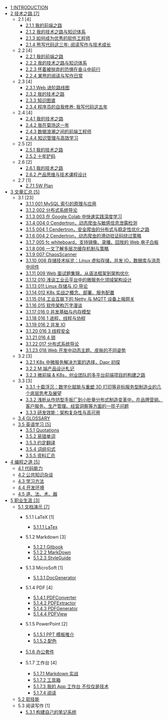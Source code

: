   - [1 INTRODUCTION](/INTRODUCTION.md)
  - [2 技术之路 [7]](/技术之路/README.md)
    - 2.1  [4]
      - [2.1.1 我的前端之路](/技术之路/2015/2015-我的前端之路.md)
      - [2.1.2 我的技术之路与知识体系](/技术之路/2015/2015-我的技术之路与知识体系.md)
      - [2.1.3 如何成为优秀的软件工程师](/技术之路/2015/如何成为优秀的软件工程师.md)
      - [2.1.4 熊写代码这三年: 阅读写作与技术成长](/技术之路/2015/熊写代码这三年:%20阅读写作与技术成长.md)
    - 2.2  [4]
      - [2.2.1 我的前端之路](/技术之路/2016/2016-我的前端之路.md)
      - [2.2.2 我的技术之路与知识体系](/技术之路/2016/2016-我的技术之路与知识体系.md)
      - [2.2.3 怀着被抛弃的恐惧在奋斗中前行](/技术之路/2016/怀着被抛弃的恐惧在奋斗中前行.md)
      - [2.2.4 某熊的阅读与写作日常](/技术之路/2016/某熊的阅读与写作日常.md)
    - 2.3  [4]
      - [2.3.1 Web 进阶路线图](/技术之路/2017/2017-Web%20进阶路线图.md)
      - [2.3.2 我的技术之路](/技术之路/2017/2017-我的技术之路.md)
      - [2.3.3 知识图谱](/技术之路/2017/2017-知识图谱.md)
      - [2.3.4 程序员的自我修养: 我写代码这五年](/技术之路/2017/程序员的自我修养:%20我写代码这五年.md)
    - 2.4  [4]
      - [2.4.1 我的技术之路](/技术之路/2018/2018-我的技术之路.md)
      - [2.4.2 我在菊场这一年](/技术之路/2018/我在菊场这一年.md)
      - [2.4.3 数据浪潮之间的前端工程师](/技术之路/2018/数据浪潮之间的前端工程师.md)
      - [2.4.4 知识管理与高效学习](/技术之路/2018/知识管理与高效学习.md)
    - 2.5  [2]
      - [2.5.1 我的技术之路](/技术之路/2019/2019-我的技术之路.md)
      - [2.5.2 十年铲码](/技术之路/2019/十年铲码.md)
    - 2.6  [2]
      - [2.6.1 我的技术之路](/技术之路/2020/2020-我的技术之路.md)
      - [2.6.2 产品思维与技术课程设计](/技术之路/2020/产品思维与技术课程设计.md)
    - 2.7  [1]
      - [2.7.1 5W Plan](/技术之路/2021/5W%20Plan.md)
  - [3 文章汇总 [5]](/文章汇总/README.md)
    - 3.1  [23]
      - [3.1.1 001 MySQL 索引的原理与应用](/文章汇总/2019/2019-001-MySQL%20索引的原理与应用.md)
      - [3.1.2 002 分布式系统导论](/文章汇总/2019/2019-002-分布式系统导论.md)
      - [3.1.3 003 在 Google Colab 中快速实践深度学习](/文章汇总/2019/2019-003-在%20Google%20Colab%20中快速实践深度学习.md)
      - [3.1.4 004 0 Cendertron，动态爬虫与敏感信息泄露检测](/文章汇总/2019/2019-004-0-Cendertron，动态爬虫与敏感信息泄露检测.md)
      - [3.1.5 004 1 Cendertron，安全爬虫的分布式与稳定性优化之路](/文章汇总/2019/2019-004-1-Cendertron，安全爬虫的分布式与稳定性优化之路.md)
      - [3.1.6 004 2 Cendertron，动态爬虫的滑动验证码绕过策略](/文章汇总/2019/2019-004-2-Cendertron，动态爬虫的滑动验证码绕过策略.md)
      - [3.1.7 005 fc whiteboard，支持镜像、录播、回放的 Web 电子白板](/文章汇总/2019/2019-005-fc-whiteboard，支持镜像、录播、回放的%20Web%20电子白板.md)
      - [3.1.8 006 一文了解多层次缓存机制与策略](/文章汇总/2019/2019-006-一文了解多层次缓存机制与策略.md)
      - [3.1.9 007 ChaosScanner](/文章汇总/2019/2019-007-ChaosScanner.md)
      - [3.1.10 008 存储技术纵览：Linux 虚拟存储，并发 IO，数据库与消息中间件](/文章汇总/2019/2019-008-存储技术纵览：Linux%20虚拟存储，并发%20IO，数据库与消息中间件.md)
      - [3.1.11 009 Web 面试题集锦，从语法框架到架构优化](/文章汇总/2019/2019-009-Web%20面试题集锦，从语法框架到架构优化.md)
      - [3.1.12 010 浅谈工业云平台中的微服务化领域架构设计](/文章汇总/2019/2019-010-浅谈工业云平台中的微服务化领域架构设计.md)
      - [3.1.13 011 Linux 存储与 IO 导论](/文章汇总/2019/2019-011-Linux%20存储与%20IO%20导论.md)
      - [3.1.14 012 K8s 实战之概念、部署、服务配置](/文章汇总/2019/2019-012-K8s%20实战之概念、部署、服务配置.md)
      - [3.1.15 014 工业互联下的 Netty 与 MQTT 设备上报网关](/文章汇总/2019/2019-014-工业互联下的%20Netty%20与%20MQTT%20设备上报网关.md)
      - [3.1.16 015 软件架构万字漫谈](/文章汇总/2019/2019-015-软件架构万字漫谈.md)
      - [3.1.17 016 0 并发基础与内存模型](/文章汇总/2019/2019-016-0-并发基础与内存模型.md)
      - [3.1.18 016 1 进程、线程与协程](/文章汇总/2019/2019-016-1-进程、线程与协程.md)
      - [3.1.19 016 2 并发 IO](/文章汇总/2019/2019-016-2-并发%20IO.md)
      - [3.1.20 016 3 线程安全](/文章汇总/2019/2019-016-3-线程安全.md)
      - [3.1.21 016 4 锁](/文章汇总/2019/2019-016-4-锁.md)
      - [3.1.22 017 分布式系统导论](/文章汇总/2019/2019-017-分布式系统导论.md)
      - [3.1.23 018 Web 开发中动态主题、皮肤的不同姿势](/文章汇总/2019/2019-018-Web%20开发中动态主题、皮肤的不同姿势.md)
    - 3.2  [3]
      - [3.2.1 K8s 中微服务解决方案的选择，Dapr 初探](/文章汇总/2020/K8s%20中微服务解决方案的选择，Dapr%20初探.md)
      - [3.2.2 M 端产品设计札记](/文章汇总/2020/M%20端产品设计札记.md)
      - [3.2.3 微前端 & K8s，创业团队的多平台前端项目的构建之路](/文章汇总/2020/微前端%20&%20K8s，创业团队的多平台前端项目的构建之路.md)
    - 3.3  [3]
      - [3.3.1 十载浮沉：数字化赋能与重塑 3D 打印等非标服务型制造业的几个底层思考及展望](/文章汇总/2021/十载浮沉：数字化赋能与重塑%203D%20打印等非标服务型制造业的几个底层思考及展望.md)
      - [3.3.2 浅析从作坊型手扳厂到小批量分布式制造变革中，在品牌营销、客户服务、生产管理、经营洞察等方面的一揽子问题](/文章汇总/2021/浅析从作坊型手扳厂到小批量分布式制造变革中，在品牌营销、客户服务、生产管理、经营洞察等方面的一揽子问题.md)
      - [3.3.3 研发效能：架构复杂性与高可用](/文章汇总/2021/研发效能：架构复杂性与高可用.md)
    - [3.4 GLOSSARY](/文章汇总/GLOSSARY.md)
    - [3.5 英语学习 [5]](/文章汇总/英语学习/README.md)
      - [3.5.1 Quotations](/文章汇总/英语学习/Quotations.md)
      - [3.5.2 易错单词](/文章汇总/英语学习/易错单词.md)
      - [3.5.3 约定翻译](/文章汇总/英语学习/约定翻译.md)
      - [3.5.4 词组句式](/文章汇总/英语学习/词组句式.md)
      - [3.5.5 资料汇总](/文章汇总/英语学习/资料汇总.md)
  - [4 编程之道 [5]](/编程之道/README.md)
    - [4.1 代码能力](/编程之道/代码能力.md)
    - [4.2 公共知识杂谈](/编程之道/公共知识杂谈.md)
    - [4.3 学习方法](/编程之道/学习方法.md)
    - [4.4 开发环境](/编程之道/开发环境.md)
    - [4.5 道、法、术、器](/编程之道/道、法、术、器.md)
  - [5 职业生涯 [3]](/职业生涯/README.md)
    - [5.1 文档演示 [7]](/职业生涯/文档演示/README.md)
      - 5.1.1 LaTeX [1]
        - [5.1.1.1 LaTex](/职业生涯/文档演示/LaTeX/LaTex.md)
      - 5.1.2 Markdown [3]
        - [5.1.2.1 Gitbook](/职业生涯/文档演示/Markdown/Gitbook.md)
        - [5.1.2.2 MarkDown](/职业生涯/文档演示/Markdown/MarkDown.md)
        - [5.1.2.3 StyleGuide](/职业生涯/文档演示/Markdown/StyleGuide.md)
      - 5.1.3 MicroSoft [1]
        - [5.1.3.1 DocGenerator](/职业生涯/文档演示/MicroSoft/DocGenerator.md)
      - 5.1.4 PDF [4]
        - [5.1.4.1 PDFConverter](/职业生涯/文档演示/PDF/PDFConverter.md)
        - [5.1.4.2 PDFExtractor](/职业生涯/文档演示/PDF/PDFExtractor.md)
        - [5.1.4.3 PDFGenerator](/职业生涯/文档演示/PDF/PDFGenerator.md)
        - [5.1.4.4 PDFView](/职业生涯/文档演示/PDF/PDFView.md)
      - 5.1.5 PowerPoint [2]
        - [5.1.5.1 PPT 模板推介](/职业生涯/文档演示/PowerPoint/PPT%20模板推介.md)
        - [5.1.5.2 配色](/职业生涯/文档演示/PowerPoint/配色/README.md)
          
      - [5.1.6 办公套件](/职业生涯/文档演示/办公套件/README.md)
        
      - 5.1.7 工作台 [4]
        - [5.1.7.1 Markdown 实战](/职业生涯/文档演示/工作台/Markdown%20实战.md)
        - [5.1.7.2 工具箱](/职业生涯/文档演示/工作台/工具箱.md)
        - [5.1.7.3 我的 App 工作台 不仅仅是技术](/职业生涯/文档演示/工作台/我的%20App%20工作台-不仅仅是技术.md)
        - [5.1.7.4 阅读](/职业生涯/文档演示/工作台/阅读.md)
    - [5.2 软技能](/职业生涯/软技能.md)
    - 5.3 阅读写作 [1]
      - [5.3.1 构建自己的笔记系统](/职业生涯/阅读写作/构建自己的笔记系统.md)